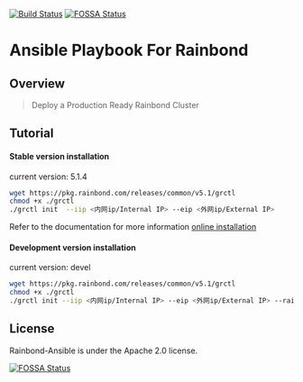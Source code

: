 [![Build Status](https://travis-ci.org/goodrain/rainbond-ansible.svg?branch=devel)](https://travis-ci.org/goodrain/rainbond-ansible)
[![FOSSA Status](https://app.fossa.io/api/projects/git%2Bgithub.com%2Fgoodrain%2Frainbond-ansible.svg?type=shield)](https://app.fossa.io/projects/git%2Bgithub.com%2Fgoodrain%2Frainbond-ansible?ref=badge_shield)

# Ansible Playbook For Rainbond

## Overview

> Deploy a Production Ready Rainbond Cluster

## Tutorial

#### Stable version installation

current version: 5.1.4

```bash
wget https://pkg.rainbond.com/releases/common/v5.1/grctl
chmod +x ./grctl
./grctl init  --iip <内网ip/Internal IP> --eip <外网ip/External IP>
```

Refer to the documentation for more information [online installation](https://www.rainbond.com/docs/user-operations/op-guide/recommendation/)


#### Development version installation

current version: devel

```bash
wget https://pkg.rainbond.com/releases/common/v5.1/grctl
chmod +x ./grctl
./grctl init --iip <内网ip/Internal IP> --eip <外网ip/External IP> --rainbond-version devel
```

## License

Rainbond-Ansible is under the Apache 2.0 license.



[![FOSSA Status](https://app.fossa.io/api/projects/git%2Bgithub.com%2Fgoodrain%2Frainbond-ansible.svg?type=large)](https://app.fossa.io/projects/git%2Bgithub.com%2Fgoodrain%2Frainbond-ansible?ref=badge_large)